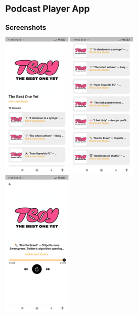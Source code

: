 # Podcast Player App

## Screenshots
<p>
<img src="https://github.com/zan-os/Podcast-Player-App/blob/main/screenshoot/Screenshot_2023-04-16-11-06-51-328_com.example.podcast_player_app.jpg" alt="Episode List" width="200">
<img src="https://github.com/zan-os/Podcast-Player-App/blob/main/screenshoot/Screenshot_2023-04-16-11-06-55-703_com.example.podcast_player_app.jpg" alt="Episode List" width="200">
<img src="https://github.com/zan-os/Podcast-Player-App/blob/main/screenshoot/Screenshot_2023-04-16-11-06-46-503_com.example.podcast_player_app.jpg" alt="Audio Player" width="200">
</p>